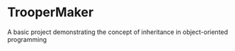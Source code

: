 # TrooperMaker

A basic project demonstrating the concept of inheritance in object-oriented programming

